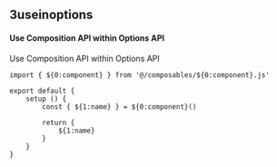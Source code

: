 ## 3useinoptions
#### Use Composition API within Options API
Use Composition API within Options API
```
import { ${0:component} } from '@/composables/${0:component}.js'

export default {
	setup () {
		const { ${1:name} } = ${0:component}()
	
		return {
			${1:name}
		}
	}
}
```